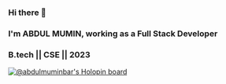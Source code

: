 ### Hi there 👋
### I'm ABDUL MUMIN, working as a Full Stack Developer
### B.tech || CSE || 2023
[![@abdulmuminbar's Holopin board](https://holopin.me/abdulmuminbar)](https://holopin.io/@abdulmuminbar)
<!--
**abdul-mumin001/abdul-mumin001** is a ✨ _special_ ✨ repository because its `README.md` (this file) appears on your GitHub profile.

Here are some ideas to get you started:

- 🔭 I’m currently working on ...
- 🌱 I’m currently learning ...
- 👯 I’m looking to collaborate on ...
- 🤔 I’m looking for help with ...
- 💬 Ask me about ...
- 📫 How to reach me: ...
- 😄 Pronouns: ...
- ⚡ Fun fact: ...
-->
